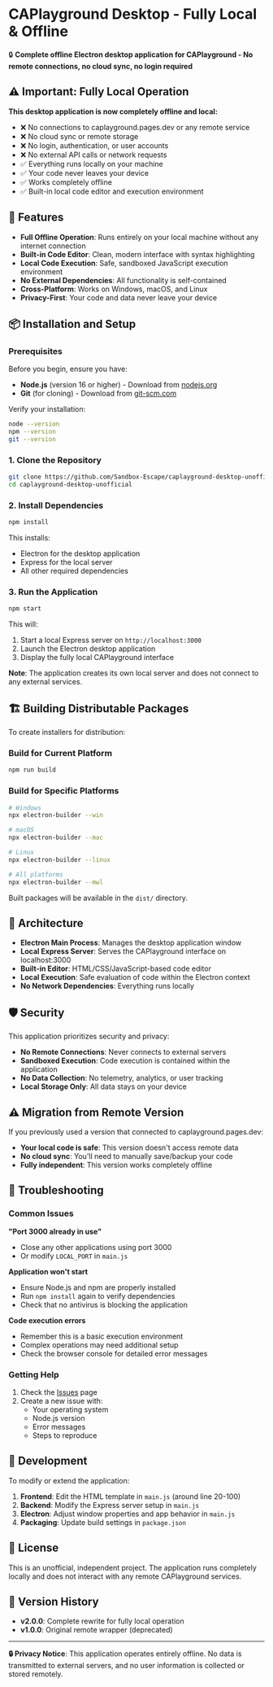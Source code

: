 # CAPlayground Desktop - Fully Local & Offline

🔒 **Complete offline Electron desktop application for CAPlayground - No remote connections, no cloud sync, no login required**

## ⚠️ Important: Fully Local Operation

**This desktop application is now completely offline and local:**
- ❌ No connections to caplayground.pages.dev or any remote service
- ❌ No cloud sync or remote storage
- ❌ No login, authentication, or user accounts
- ❌ No external API calls or network requests
- ✅ Everything runs locally on your machine
- ✅ Your code never leaves your device
- ✅ Works completely offline
- ✅ Built-in local code editor and execution environment

## 🚀 Features

- **Full Offline Operation**: Runs entirely on your local machine without any internet connection
- **Built-in Code Editor**: Clean, modern interface with syntax highlighting
- **Local Code Execution**: Safe, sandboxed JavaScript execution environment
- **No External Dependencies**: All functionality is self-contained
- **Cross-Platform**: Works on Windows, macOS, and Linux
- **Privacy-First**: Your code and data never leave your device

## 📦 Installation and Setup

### Prerequisites

Before you begin, ensure you have:

- **Node.js** (version 16 or higher) - Download from [nodejs.org](https://nodejs.org/)
- **Git** (for cloning) - Download from [git-scm.com](https://git-scm.com/)

Verify your installation:
```bash
node --version
npm --version
git --version
```

### 1. Clone the Repository

```bash
git clone https://github.com/Sandbox-Escape/caplayground-desktop-unofficial.git
cd caplayground-desktop-unofficial
```

### 2. Install Dependencies

```bash
npm install
```

This installs:
- Electron for the desktop application
- Express for the local server
- All other required dependencies

### 3. Run the Application

```bash
npm start
```

This will:
1. Start a local Express server on `http://localhost:3000`
2. Launch the Electron desktop application
3. Display the fully local CAPlayground interface

**Note**: The application creates its own local server and does not connect to any external services.

## 🏗️ Building Distributable Packages

To create installers for distribution:

### Build for Current Platform
```bash
npm run build
```

### Build for Specific Platforms
```bash
# Windows
npx electron-builder --win

# macOS
npx electron-builder --mac

# Linux
npx electron-builder --linux

# All platforms
npx electron-builder --mwl
```

Built packages will be available in the `dist/` directory.

## 🔧 Architecture

- **Electron Main Process**: Manages the desktop application window
- **Local Express Server**: Serves the CAPlayground interface on localhost:3000
- **Built-in Editor**: HTML/CSS/JavaScript-based code editor
- **Local Execution**: Safe evaluation of code within the Electron context
- **No Network Dependencies**: Everything runs locally

## 🛡️ Security

This application prioritizes security and privacy:
- **No Remote Connections**: Never connects to external servers
- **Sandboxed Execution**: Code execution is contained within the application
- **No Data Collection**: No telemetry, analytics, or user tracking
- **Local Storage Only**: All data stays on your device

## ⚠️ Migration from Remote Version

If you previously used a version that connected to caplayground.pages.dev:
- **Your local code is safe**: This version doesn't access remote data
- **No cloud sync**: You'll need to manually save/backup your code
- **Fully independent**: This version works completely offline

## 🐛 Troubleshooting

### Common Issues

**"Port 3000 already in use"**
- Close any other applications using port 3000
- Or modify `LOCAL_PORT` in `main.js`

**Application won't start**
- Ensure Node.js and npm are properly installed
- Run `npm install` again to verify dependencies
- Check that no antivirus is blocking the application

**Code execution errors**
- Remember this is a basic execution environment
- Complex operations may need additional setup
- Check the browser console for detailed error messages

### Getting Help

1. Check the [Issues](https://github.com/Sandbox-Escape/caplayground-desktop-unofficial/issues) page
2. Create a new issue with:
   - Your operating system
   - Node.js version
   - Error messages
   - Steps to reproduce

## 📝 Development

To modify or extend the application:

1. **Frontend**: Edit the HTML template in `main.js` (around line 20-100)
2. **Backend**: Modify the Express server setup in `main.js`
3. **Electron**: Adjust window properties and app behavior in `main.js`
4. **Packaging**: Update build settings in `package.json`

## 📄 License

This is an unofficial, independent project. The application runs completely locally and does not interact with any remote CAPlayground services.

## 🔄 Version History

- **v2.0.0**: Complete rewrite for fully local operation
- **v1.0.0**: Original remote wrapper (deprecated)

---

**🔒 Privacy Notice**: This application operates entirely offline. No data is transmitted to external servers, and no user information is collected or stored remotely.
